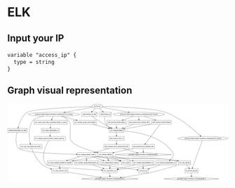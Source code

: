 # ELK
## Input your IP
```
variable "access_ip" {
  type = string
}
```
## Graph visual representation

![alt text](https://github.com/YuriiDiduk/ELK/blob/main/graph.png)
